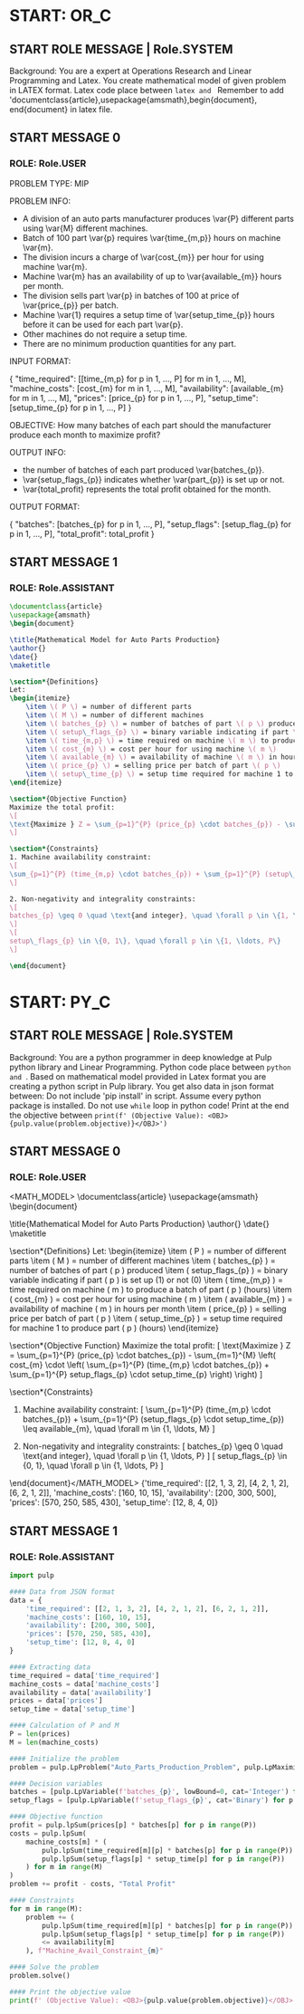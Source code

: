 # START: OR_C 
## START ROLE MESSAGE | Role.SYSTEM 
Background: You are a expert at Operations Research and Linear Programming and Latex. You create mathematical model of given problem in LATEX format. Latex code place between ```latex and ``` Remember to add 'documentclass{article},usepackage{amsmath},begin{document}, end{document} in latex file. 
## START MESSAGE 0 
### ROLE: Role.USER
<DESCRIPTION>
PROBLEM TYPE: MIP

PROBLEM INFO:

- A division of an auto parts manufacturer produces \var{P} different parts using \var{M} different machines.
- Batch of 100 part \var{p} requires \var{time_{m,p}} hours on machine \var{m}.
- The division incurs a charge of \var{cost_{m}} per hour for using machine \var{m}.
- Machine \var{m} has an availability of up to \var{available_{m}} hours per month.
- The division sells part \var{p} in batches of 100 at price of \var{price_{p}} per batch.
- Machine \var{1} requires a setup time of \var{setup_time_{p}} hours before it can be used for each part \var{p}.
- Other machines do not require a setup time.
- There are no minimum production quantities for any part.

INPUT FORMAT: 

{
    "time_required": [[time_{m,p} for p in 1, ..., P] for m in 1, ..., M],
    "machine_costs": [cost_{m} for m in 1, ..., M],
    "availability": [available_{m} for m in 1, ..., M],
    "prices": [price_{p} for p in 1, ..., P],
    "setup_time": [setup_time_{p} for p in 1, ..., P]
}

OBJECTIVE: How many batches of each part should the manufacturer produce each month to maximize profit?

OUTPUT INFO:

- the number of batches of each part produced \var{batches_{p}}.
- \var{setup_flags_{p}} indicates whether \var{part_{p}} is set up or not.
- \var{total_profit} represents the total profit obtained for the month.

OUTPUT FORMAT:

{
    "batches": [batches_{p} for p in 1, ..., P],
    "setup_flags": [setup_flag_{p} for p in 1, ..., P],
    "total_profit": total_profit
}
</DESCRIPTION>


## START MESSAGE 1 
### ROLE: Role.ASSISTANT
```latex
\documentclass{article}
\usepackage{amsmath}
\begin{document}

\title{Mathematical Model for Auto Parts Production}
\author{}
\date{}
\maketitle

\section*{Definitions}
Let:
\begin{itemize}
    \item \( P \) = number of different parts
    \item \( M \) = number of different machines
    \item \( batches_{p} \) = number of batches of part \( p \) produced
    \item \( setup\_flags_{p} \) = binary variable indicating if part \( p \) is set up (1) or not (0)
    \item \( time_{m,p} \) = time required on machine \( m \) to produce a batch of part \( p \) (hours)
    \item \( cost_{m} \) = cost per hour for using machine \( m \)
    \item \( available_{m} \) = availability of machine \( m \) in hours per month
    \item \( price_{p} \) = selling price per batch of part \( p \)
    \item \( setup\_time_{p} \) = setup time required for machine 1 to produce part \( p \) (hours)
\end{itemize}

\section*{Objective Function}
Maximize the total profit:
\[
\text{Maximize } Z = \sum_{p=1}^{P} (price_{p} \cdot batches_{p}) - \sum_{m=1}^{M} \left( cost_{m} \cdot \left( \sum_{p=1}^{P} (time_{m,p} \cdot batches_{p}) + \sum_{p=1}^{P} setup\_flags_{p} \cdot setup\_time_{p} \right) \right)
\]

\section*{Constraints}
1. Machine availability constraint:
\[
\sum_{p=1}^{P} (time_{m,p} \cdot batches_{p}) + \sum_{p=1}^{P} (setup\_flags_{p} \cdot setup\_time_{p}) \leq available_{m}, \quad \forall m \in \{1, \ldots, M\}
\]

2. Non-negativity and integrality constraints:
\[
batches_{p} \geq 0 \quad \text{and integer}, \quad \forall p \in \{1, \ldots, P\}
\]
\[
setup\_flags_{p} \in \{0, 1\}, \quad \forall p \in \{1, \ldots, P\}
\]

\end{document}
```

# START: PY_C 
## START ROLE MESSAGE | Role.SYSTEM 
Background: You are a python programmer in deep knowledge at Pulp python library and Linear Programming. Python code place between ```python and ```. Based on mathematical model provided in Latex format you are creating a python script in Pulp library. You get also data in json format between: <DATA></DATA> Do not include 'pip install' in script. Assume every python package is installed. Do not use `while` loop in python code! Print at the end the objective between <OBJ></OBJ> `print(f' (Objective Value): <OBJ>{pulp.value(problem.objective)}</OBJ>')` 
## START MESSAGE 0 
### ROLE: Role.USER
<MATH_MODEL>
\documentclass{article}
\usepackage{amsmath}
\begin{document}

\title{Mathematical Model for Auto Parts Production}
\author{}
\date{}
\maketitle

\section*{Definitions}
Let:
\begin{itemize}
    \item \( P \) = number of different parts
    \item \( M \) = number of different machines
    \item \( batches_{p} \) = number of batches of part \( p \) produced
    \item \( setup\_flags_{p} \) = binary variable indicating if part \( p \) is set up (1) or not (0)
    \item \( time_{m,p} \) = time required on machine \( m \) to produce a batch of part \( p \) (hours)
    \item \( cost_{m} \) = cost per hour for using machine \( m \)
    \item \( available_{m} \) = availability of machine \( m \) in hours per month
    \item \( price_{p} \) = selling price per batch of part \( p \)
    \item \( setup\_time_{p} \) = setup time required for machine 1 to produce part \( p \) (hours)
\end{itemize}

\section*{Objective Function}
Maximize the total profit:
\[
\text{Maximize } Z = \sum_{p=1}^{P} (price_{p} \cdot batches_{p}) - \sum_{m=1}^{M} \left( cost_{m} \cdot \left( \sum_{p=1}^{P} (time_{m,p} \cdot batches_{p}) + \sum_{p=1}^{P} setup\_flags_{p} \cdot setup\_time_{p} \right) \right)
\]

\section*{Constraints}
1. Machine availability constraint:
\[
\sum_{p=1}^{P} (time_{m,p} \cdot batches_{p}) + \sum_{p=1}^{P} (setup\_flags_{p} \cdot setup\_time_{p}) \leq available_{m}, \quad \forall m \in \{1, \ldots, M\}
\]

2. Non-negativity and integrality constraints:
\[
batches_{p} \geq 0 \quad \text{and integer}, \quad \forall p \in \{1, \ldots, P\}
\]
\[
setup\_flags_{p} \in \{0, 1\}, \quad \forall p \in \{1, \ldots, P\}
\]

\end{document}</MATH_MODEL>
<DATA>
{'time_required': [[2, 1, 3, 2], [4, 2, 1, 2], [6, 2, 1, 2]], 'machine_costs': [160, 10, 15], 'availability': [200, 300, 500], 'prices': [570, 250, 585, 430], 'setup_time': [12, 8, 4, 0]}</DATA>


## START MESSAGE 1 
### ROLE: Role.ASSISTANT
```python
import pulp

#### Data from JSON format
data = {
    'time_required': [[2, 1, 3, 2], [4, 2, 1, 2], [6, 2, 1, 2]],
    'machine_costs': [160, 10, 15],
    'availability': [200, 300, 500],
    'prices': [570, 250, 585, 430],
    'setup_time': [12, 8, 4, 0]
}

#### Extracting data
time_required = data['time_required']
machine_costs = data['machine_costs']
availability = data['availability']
prices = data['prices']
setup_time = data['setup_time']

#### Calculation of P and M
P = len(prices)
M = len(machine_costs)

#### Initialize the problem
problem = pulp.LpProblem("Auto_Parts_Production_Problem", pulp.LpMaximize)

#### Decision variables
batches = [pulp.LpVariable(f'batches_{p}', lowBound=0, cat='Integer') for p in range(P)]
setup_flags = [pulp.LpVariable(f'setup_flags_{p}', cat='Binary') for p in range(P)]

#### Objective function
profit = pulp.lpSum(prices[p] * batches[p] for p in range(P))
costs = pulp.lpSum(
    machine_costs[m] * (
        pulp.lpSum(time_required[m][p] * batches[p] for p in range(P)) +
        pulp.lpSum(setup_flags[p] * setup_time[p] for p in range(P))
    ) for m in range(M)
)
problem += profit - costs, "Total Profit"

#### Constraints
for m in range(M):
    problem += (
        pulp.lpSum(time_required[m][p] * batches[p] for p in range(P)) +
        pulp.lpSum(setup_flags[p] * setup_time[p] for p in range(P))
        <= availability[m]
    ), f"Machine_Avail_Constraint_{m}"

#### Solve the problem
problem.solve()

#### Print the objective value
print(f' (Objective Value): <OBJ>{pulp.value(problem.objective)}</OBJ>')
```


